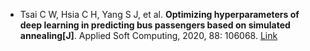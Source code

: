 * Tsai C W, Hsia C H, Yang S J, et al. <b>Optimizing hyperparameters of deep learning in predicting bus passengers based on simulated annealing[J]</b>. Applied Soft Computing, 2020, 88: 106068. [Link](https://www.sciencedirect.com/science/article/pii/S1568494620300089)